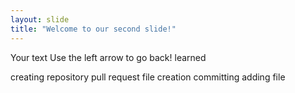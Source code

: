 ```yaml
---
layout: slide
title: "Welcome to our second slide!"
---
```

Your text
Use the left arrow to go back!
learned 

creating repository
pull request
file creation
committing 
adding file
